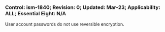 ### Control: ism-1840; Revision: 0; Updated: Mar-23; Applicability: ALL; Essential Eight: N/A
<p>User account passwords do not use reversible encryption.</p>